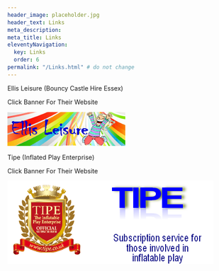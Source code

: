 ```yaml
---
header_image: placeholder.jpg
header_text: Links
meta_description:
meta_title: Links
eleventyNavigation:
  key: Links
  order: 6
permalink: "/Links.html" # do not change
---
```


Ellis Leisure (Bouncy Castle Hire Essex)

Click Banner For Their Website

[![banner](/images/ellis-leisure-banner.jpg)](http://www.ellisleisure.co.uk/)

Tipe (Inflated Play Enterprise)

Click Banner For Their Website

[![tipe](/images/tipe-logo.png)](http://www.tipe.co.uk/)
